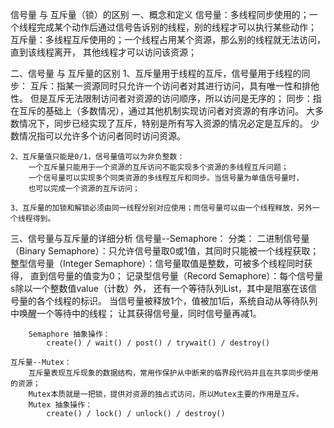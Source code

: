 信号量 与 互斥量（锁）的区别
一、概念和定义
    信号量：多线程同步使用的；一个线程完成某个动作后通过信号告诉别的线程，别的线程才可以执行某些动作；
    互斥量：多线程互斥使用的；一个线程占用某个资源，那么别的线程就无法访问，直到该线程离开，
    其他线程才可以访问该资源；

二、信号量 与 互斥量的区别
    1、互斥量用于线程的互斥，信号量用于线程的同步：
        互斥：指某一资源同时只允许一个访问者对其进行访问，具有唯一性和排他性。
        但是互斥无法限制访问者对资源的访问顺序，所以访问是无序的；
        同步：指在互斥的基础上（多数情况），通过其他机制实现访问者对资源的有序访问。
        大多数情况下，同步已经实现了互斥，特别是所有写入资源的情况必定是互斥的。
        少数情况指可以允许多个访问者同时访问资源。

    2、互斥量值只能是0/1，信号量值可以为非负整数：
        一个互斥量只能用于一个资源的互斥访问不能实现多个资源的多线程互斥问题；
        一个信号量可以实现多个同类资源的多线程互斥和同步。当信号量为单值信号量时，
        也可以完成一个资源的互斥访问；

    3、互斥量的加锁和解锁必须由同一线程分别对应使用；而信号量可以由一个线程释放，另外一个线程得到。   

三、信号量与互斥量的详细分析
    信号量--Semaphore：
        分类：
            二进制信号量（Binary Semaphore）：只允许信号量取0或1值，其同时只能被一个线程获取；
            整型信号量（Integer Semaphore）：信号量取值是整数，可被多个线程同时获得，
            直到信号量的值变为0；
            记录型信号量（Record Semaphore）：每个信号量s除以一个整数值value（计数）外，
            还有一个等待队列List，其中是阻塞在该信号量的各个线程的标识。
                当信号量被释放1个，值被加1后，系统自动从等待队列中唤醒一个等待中的线程；
                让其获得信号量，同时信号量再减1。
                
        Semaphore 抽象操作：
            create() / wait() / post() / trywait() / destroy()
    
    互斥量--Mutex：
        互斥量表现互斥现象的数据结构，常用作保护从中断来的临界段代码并且在共享同步使用的资源；
        Mutex本质就是一把锁，提供对资源的独占式访问，所以Mutex主要的作用是互斥。
        Mutex 抽象操作：
            create() / lock() / unlock() / destroy()


